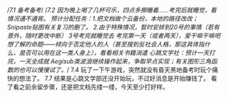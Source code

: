 /*7.1
备考备考*/
/*7.2
因为晚上喝了几杯可乐，四点多擦睡着……考完后就睡觉，看情况通不通宵。
预计分配任务：1.把文档做个云备份，本地的路径改改；Snipaste贴图有关复习的删了。
2.由于特殊情况，暂时安排到20号的事情（若有意外，随时更改中断）
  3号考完就睡觉去
  考完第一天（或者两天），爱干嘛干嘛吧
  想了解的命题——倾向于否定他人的人（甚至搜到反社会人格，那这具体指什么，是否可以用在这一类人身上），看看相关书籍消遣
  心跳文学社：预计一天打完，一天全成就
  Aegisub类波浪继续操作起来，争取早点实现；有关图形三角函数的也可以慢慢试了。*/
7.4
玩了一下午游戏，突然就没有昏天黑地备考时玩个痛快的想法了。
7.7
结果是心跳文学部还没开始玩，不过好消息是开始赚钱了。
看了看之前余留步骤，还是把文档先缕一缕，今天至少打好样。
  
